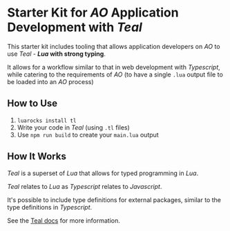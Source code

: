 # Starter Kit for *AO* Application Development with *Teal*

This starter kit includes tooling that allows application developers on *AO* to use *Teal* - ***Lua* with strong typing**.

It allows for a workflow similar to that in web development with *Typescript*, while catering to the requirements of *AO* (to have a single `.lua` output file to be loaded into an *AO* process)

## How to Use

1. ```luarocks install tl```
2. Write your code in *Teal* (using `.tl` files)
3. Use `npm run build` to create your `main.lua` output


## How It Works

*Teal* is a superset of *Lua* that allows for typed programming in *Lua*.

*Teal* relates to *Lua* as *Typescript* relates to *Javascript*.

It's possible to include type definitions for external packages, similar to the type definitions in *Typescript*.

See the [Teal docs](https://github.com/teal-language/tl?tab=readme-ov-file) for more information.
